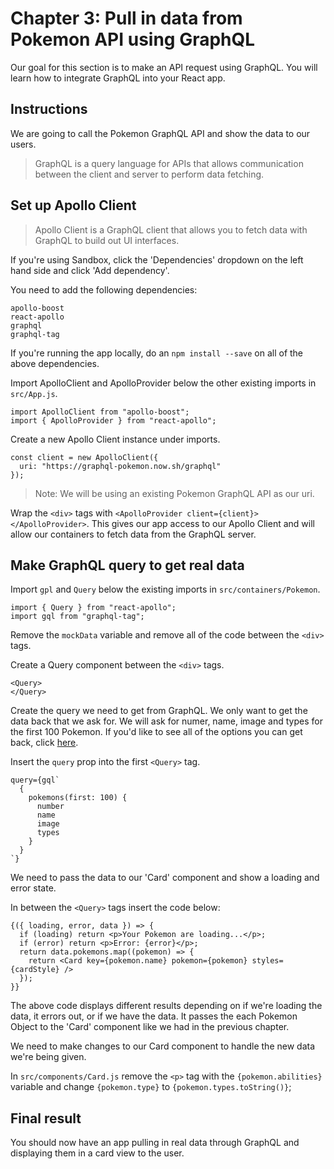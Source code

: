 # Chapter 3: Pull in data from Pokemon API using GraphQL

Our goal for this section is to make an API request using GraphQL. You will learn how to integrate GraphQL into your React app.

## Instructions

We are going to call the Pokemon GraphQL API and show the data to our users. 

> GraphQL is a query language for APIs that allows communication between the client and server to perform data fetching.

## Set up Apollo Client

> Apollo Client is a GraphQL client that allows you to fetch data with GraphQL to build out UI interfaces. 

If you're using Sandbox, click the 'Dependencies' dropdown on the left hand side and click 'Add dependency'. 

You need to add the following dependencies: 

```
apollo-boost
react-apollo
graphql
graphql-tag
```

If you're running the app locally, do an `npm install --save` on all of the above dependencies. 

Import ApolloClient and ApolloProvider below the other existing imports in `src/App.js`.

```
import ApolloClient from "apollo-boost";
import { ApolloProvider } from "react-apollo";
```

Create a new Apollo Client instance under imports. 

```
const client = new ApolloClient({
  uri: "https://graphql-pokemon.now.sh/graphql"
});
```

> Note: We will be using an existing Pokemon GraphQL API as our uri. 

Wrap the `<div>` tags with `<ApolloProvider client={client}></ApolloProvider>`. This gives our app access to our Apollo Client and will allow our containers to fetch data from the GraphQL server. 

## Make GraphQL query to get real data

Import `gpl` and `Query` below the existing imports in `src/containers/Pokemon`.

```
import { Query } from "react-apollo";
import gql from "graphql-tag";
```

Remove the `mockData` variable and remove all of the code between the `<div>` tags. 

Create a Query component between the `<div>` tags. 

```
<Query>
</Query>
```

Create the query we need to get from GraphQL. We only want to get the data back that we ask for. We will ask for numer, name, image and types for the first 100 Pokemon. If you'd like to see all of the options you can get back, click [here](https://graphql-pokemon.now.sh/graphql).

Insert the `query` prop into the first `<Query>` tag. 

```
query={gql`
  {
    pokemons(first: 100) {
      number
      name
      image
      types
    }
  }
`}
```

We need to pass the data to our 'Card' component and show a loading and error state. 

In between the `<Query>` tags insert the code below: 

```
{({ loading, error, data }) => {
  if (loading) return <p>Your Pokemon are loading...</p>;
  if (error) return <p>Error: {error}</p>;
  return data.pokemons.map((pokemon) => {
    return <Card key={pokemon.name} pokemon={pokemon} styles={cardStyle} />
  });
}}
```

The above code displays different results depending on if we're loading the data, it errors out, or if we have the data. It passes the each Pokemon Object to the 'Card' component like we had in the previous chapter. 

We need to make changes to our Card component to handle the new data we're being given. 

In `src/components/Card.js` remove the `<p>` tag with the `{pokemon.abilities}` variable and change `{pokemon.type}` to `{pokemon.types.toString()}`; 

## Final result

You should now have an app pulling in real data through GraphQL and displaying them in a card view to the user. 

